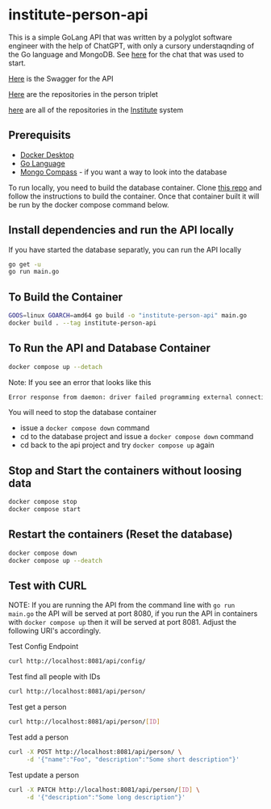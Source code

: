 # institute-person-api

This is a simple GoLang API that was written by a polyglot software engineer with the help of ChatGPT, with only a cursory understaqnding of the Go language and MongoDB. See [here](https://chat.openai.com/share/dcb8b738-7e73-40da-8b08-38024f1c9997) for the chat that was used to start.

[Here](./product-api-openapi.yaml) is the Swagger for the API

[Here](https://github.com/orgs/agile-learning-institute/repositories?q=institute-person&type=all&sort=name) are the repositories in the person triplet

[here](https://github.com/orgs/agile-learning-institute/repositories?q=institute&type=all&sort=name) are all of the repositories in the [Institute](https://github.com/agile-learning-institute/institute/tree/main) system

## Prerequisits

- [Docker Desktop](https://www.docker.com/products/docker-desktop/)
- [Go Language](https://go.dev/doc/install)
- [Mongo Compass](https://www.mongodb.com/try/download/compass) - if you want a way to look into the database

To run locally, you need to build the database container. Clone [this repo](https://github.com/agile-learning-institute/institute-person-db) and follow the instructions to build the container. Once that container built it will be run by the docker compose command below.

## Install dependencies and run the API locally

If you have started the database separatly, you can run the API locally

```bash
go get -u
go run main.go
```

## To Build the Container

```bash
GOOS=linux GOARCH=amd64 go build -o "institute-person-api" main.go
docker build . --tag institute-person-api
```

## To Run the API and Database Container 

```bash
docker compose up --detach
```

Note: If you see an error that looks like this

```bash
Error response from daemon: driver failed programming external connectivity on endpoint institute-person-api-institute-person-db-1 (f1517663e417de527d1ebf9d30a9ac21e4ca045d15bebb6297a79724f54536e9): Bind for 127.0.0.1:27017 failed: port is already allocated
```

You will need to stop the database container

- issue a ```docker compose down``` command
- cd to the database project and issue a ```docker compose down``` command
- cd back to the api project and try ```docker compose up``` again

## Stop and Start the containers without loosing data

```bash
docker compose stop
docker compose start
```

## Restart the containers (Reset the database)

```bash
docker compose down
docker compose up --deatch
```

## Test with CURL

NOTE: If you are running the API from the command line with ```go run main.go``` the API will be served at port 8080, 
if you run the API in containers with ```docker compose up``` then it will be served at port 8081. 
Adjust the following URI's accordingly.

Test Config Endpoint

```bash
curl http://localhost:8081/api/config/

```

Test find all people with IDs

```bash
curl http://localhost:8081/api/person/
```

Test get a person

```bash
curl http://localhost:8081/api/person/[ID]

```

Test add a person

```bash
curl -X POST http://localhost:8081/api/person/ \
     -d '{"name":"Foo", "description":"Some short description"}'

```

Test update a person

```bash
curl -X PATCH http://localhost:8081/api/person/[ID] \
     -d '{"description":"Some long description"}'

```
